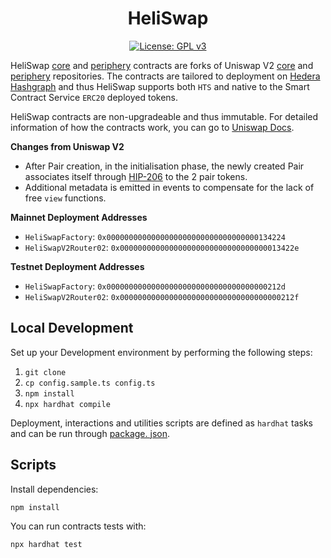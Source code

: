 <div align="center">

# HeliSwap

[![License: GPL v3](https://img.shields.io/badge/License-GPLv3-blue.svg)](https://www.gnu.org/licenses/gpl-3.0)

</div>

HeliSwap [core](./contracts/core) and [periphery](./contracts/periphery) contracts are forks of Uniswap V2 [core](https://github.com/Uniswap/v2-core) and
[periphery](https://github.com/Uniswap/v2-periphery) repositories. The contracts are tailored to deployment on
[Hedera Hashgraph](https://hedera.com/) and thus HeliSwap supports both `HTS` and native to the Smart Contract
Service `ERC20` deployed tokens.

HeliSwap contracts are non-upgradeable and thus
immutable. For detailed information of how the contracts work, you
can go to [Uniswap Docs](https://docs.uniswap.org/).

**Changes from Uniswap V2**

- After Pair creation, in the initialisation phase, the newly created Pair associates itself through [HIP-206](https://hips.hedera.com/hip/hip-206) to the 2
  pair
  tokens.
- Additional metadata is emitted in events to compensate for the lack of free `view` functions.

**Mainnet Deployment Addresses**

- `HeliSwapFactory`: `0x0000000000000000000000000000000000134224`
- `HeliSwapV2Router02`: `0x000000000000000000000000000000000013422e`

**Testnet Deployment Addresses**

- `HeliSwapFactory`: `0x000000000000000000000000000000000000212d`
- `HeliSwapV2Router02`: `0x000000000000000000000000000000000000212f`

## Local Development

Set up your Development environment by performing the following steps:

1. `git clone`
2. `cp config.sample.ts config.ts`
3. `npm install`
4. `npx hardhat compile`

Deployment, interactions and utilities scripts are defined as `hardhat` tasks and can be run through [package.
json](./package.json).

## Scripts

Install dependencies:

```bash
npm install
```

You can run contracts tests with:

```bash
npx hardhat test
```
